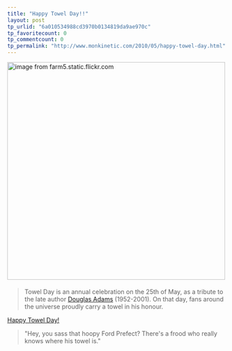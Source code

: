 ```yaml
---
title: "Happy Towel Day!!"
layout: post
tp_urlid: "6a010534988cd3970b0134819da9ae970c"
tp_favoritecount: 0
tp_commentcount: 0
tp_permalink: "http://www.monkinetic.com/2010/05/happy-towel-day.html"
---
```

<a href="http://farm5.static.flickr.com/4048/4639375266_1916b2e173_o.png"><img class="asset  asset-image at-xid-6a010534988cd3970b0133ee6c9c39970b image-full" alt="image from farm5.static.flickr.com" title="image from farm5.static.flickr.com" src="http://steveivy.typepad.com/.a/6a010534988cd3970b0133ee6c9c39970b-800wi" border="0" style="margin: 0px 0px 5px 0px; width:500px;" /></a>

>Towel Day is an annual celebration on the 25th of May, as a tribute to the late author [Douglas Adams](http://en.wikipedia.org/wiki/Douglas_adams) (1952-2001). On that day, fans around the universe proudly carry a towel in his honour.

[Happy Towel Day!](http://www.towelday.org/)

>"Hey, you sass that hoopy Ford Prefect? There's a frood who really knows where his towel is."
